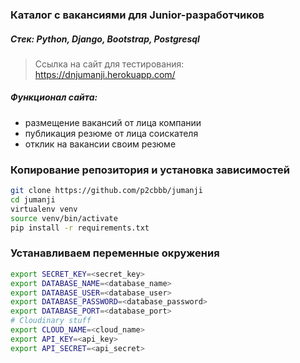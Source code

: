 ### Каталог c вакансиями для Junior-разработчиков
##### Стек: Python, Django, Bootstrap, Postgresql

>Ccылка на сайт для тестирования: https://dnjumanji.herokuapp.com/

##### Функционал сайта: 
- размещение вакансий от лица компании 
- публикация резюме от лица соискателя 
- отклик на вакансии своим резюме

### Копирование репозитория и установка зависимостей
```bash
git clone https://github.com/p2cbbb/jumanji
cd jumanji
virtualenv venv
source venv/bin/activate
pip install -r requirements.txt
```

### Устанавливаем переменные окружения
```bash
export SECRET_KEY=<secret_key>
export DATABASE_NAME=<database_name>
export DATABASE_USER=<database_user>
export DATABASE_PASSWORD=<database_password>
export DATABASE_PORT=<database_port>
# Cloudinary stuff
export CLOUD_NAME=<cloud_name>
export API_KEY=<api_key>
export API_SECRET=<api_secret>
```